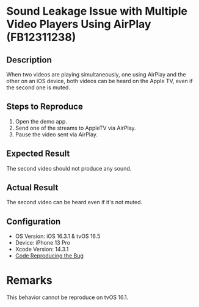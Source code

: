 # Sound Leakage Issue with Multiple Video Players Using AirPlay (FB12311238)

## Description

When two videos are playing simultaneously, 
one using AirPlay and the other on an iOS device, 
both videos can be heard on the Apple TV, 
even if the second one is muted.

## Steps to Reproduce

1. Open the demo app.
2. Send one of the streams to AppleTV via AirPlay.
3. Pause the video sent via AirPlay.

## Expected Result

The second video should not produce any sound.

## Actual Result

The second video can be heard even if it's not muted.

## Configuration

- OS Version: iOS 16.3.1 & tvOS 16.5
- Device: iPhone 13 Pro
- Xcode Version: 14.3.1
- [Code Reproducing the Bug](https://github.com/waliid/issues/tree/main/AirplaySoundLeakDemo)

# Remarks

This behavior cannot be reproduce on tvOS 16.1.
